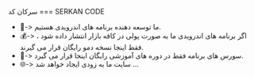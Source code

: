 سرکان کد === SERKAN CODE

- 📱-> ما توسعه دهنده برنامه های اندرویدی هستیم.
- 💰-> اگر برنامه های اندرویدی ما به صورت پولی در کافه بازار انتشار داده شود ، فقط اینجا نسخه دمو رایگان قرار می گیرند.
- 💾-> سورس های برنامه فقط در دوره های آموزشی رایگان اینجا قرار می گیرد.
- 🌐-> سایت ما به زودی ایجاد خواهد شد ...
